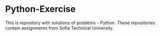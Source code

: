 # Python-Exercise
This is repository with solutions of problems - Python. These repositories contain assignments from Sofia Technical University.
